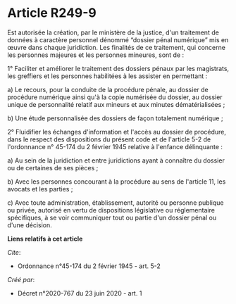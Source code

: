 # Article R249-9

Est autorisée la création, par le ministère de la justice, d'un traitement de données à caractère personnel dénommé “dossier
pénal numérique” mis en œuvre dans chaque juridiction. Les finalités de ce traitement, qui concerne les personnes majeures et
les personnes mineures, sont de :

1° Faciliter et améliorer le traitement des dossiers pénaux par les magistrats, les greffiers et les personnes habilitées à
les assister en permettant :

a) Le recours, pour la conduite de la procédure pénale, au dossier de procédure numérique ainsi qu'à la copie numérisée du
dossier, au dossier unique de personnalité relatif aux mineurs et aux minutes dématérialisées ;

b) Une étude personnalisée des dossiers de façon totalement numérique ;

2° Fluidifier les échanges d'information et l'accès au dossier de procédure, dans le respect des dispositions du présent code
et de l'article 5-2 de l'ordonnance n° 45-174 du 2 février 1945 relative à l'enfance délinquante :

a) Au sein de la juridiction et entre juridictions ayant à connaître du dossier ou de certaines de ses pièces ;

b) Avec les personnes concourant à la procédure au sens de l'article 11, les avocats et les parties ;

c) Avec toute administration, établissement, autorité ou personne publique ou privée, autorisé en vertu de dispositions
législative ou réglementaire spécifiques, à se voir communiquer tout ou partie d'un dossier pénal ou d'une décision.

**Liens relatifs à cet article**

_Cite_:

  - Ordonnance n°45-174 du 2 février 1945 - art. 5-2

_Créé par_:

  - Décret n°2020-767 du 23 juin 2020 - art. 1
